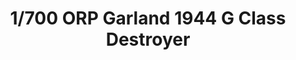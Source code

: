 ---
layout: product
title: "1/700 ORP Garland 1944 G Class  Destroyer"
price: "2100" 
desc: "Maketa"
img_path: "/assets/img/IBG70007.webp"
brand: "IBG Models"
available: false
special_offer: false
new: false
soon: false
cat: "010000"
subcat: "015500"
subsubcat: "0N/A"
sifra: "IBG70007"
popular: false
spec: false
---
